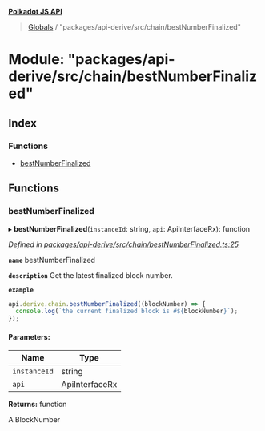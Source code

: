 **[Polkadot JS API](../README.md)**

> [Globals](../globals.md) / "packages/api-derive/src/chain/bestNumberFinalized"

# Module: "packages/api-derive/src/chain/bestNumberFinalized"

## Index

### Functions

* [bestNumberFinalized](_packages_api_derive_src_chain_bestnumberfinalized_.md#bestnumberfinalized)

## Functions

### bestNumberFinalized

▸ **bestNumberFinalized**(`instanceId`: string, `api`: ApiInterfaceRx): function

*Defined in [packages/api-derive/src/chain/bestNumberFinalized.ts:25](https://github.com/polkadot-js/api/blob/014fa123b/packages/api-derive/src/chain/bestNumberFinalized.ts#L25)*

**`name`** bestNumberFinalized

**`description`** Get the latest finalized block number.

**`example`** 
<BR>

```javascript
api.derive.chain.bestNumberFinalized((blockNumber) => {
  console.log(`the current finalized block is #${blockNumber}`);
});
```

#### Parameters:

Name | Type |
------ | ------ |
`instanceId` | string |
`api` | ApiInterfaceRx |

**Returns:** function

A BlockNumber
